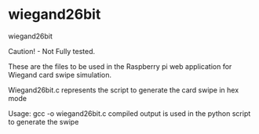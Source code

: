 # wiegand26bit
wiegand26bit

Caution! - Not Fully tested.

These are the files to be used in the Raspberry pi web application for Wiegand card swipe simulation.

Wiegand26bit.c represents the script to generate the card swipe in hex mode

Usage:  gcc -o <File name after compile> wiegand26bit.c
        compiled output is used in the python script to generate the swipe 
